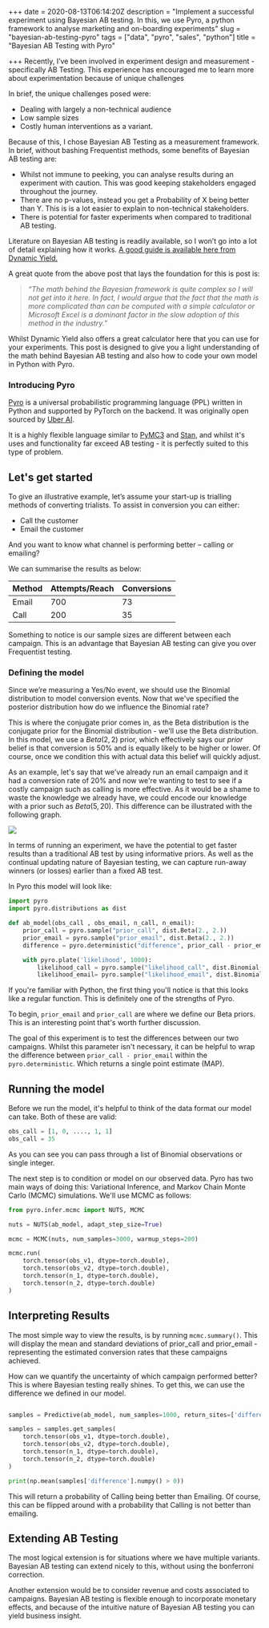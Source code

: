 +++
date = 2020-08-13T06:14:20Z
description = "Implement a successful experiment using Bayesian AB testing. In this, we use Pyro, a python framework to analyse marketing and on-boarding experiments"
slug = "bayesian-ab-testing-pyro"
tags = ["data", "pyro", "sales", "python"]
title = "Bayesian AB Testing with Pyro"

+++
Recently, I’ve been involved in experiment design and measurement - specifically AB Testing. This experience has encouraged me to learn more about experimentation because of unique challenges

In brief, the unique challenges posed were:

* Dealing with largely a non-technical audience
* Low sample sizes
* Costly human interventions as a variant.

Because of this, I chose Bayesian AB Testing as a measurement framework. In brief, without bashing Frequentist methods, some benefits of Bayesian AB testing are:

* Whilst not immune to peeking, you can analyse results during an experiment with caution. This was good keeping stakeholders engaged throughout the journey.
* There are no p-values, instead you get a Probability of X being better than Y. This is is a lot easier to explain to non-technical stakeholders.
* There is potential for faster experiments when compared to traditional AB testing.

Literature on Bayesian AB testing is readily available, so I won’t go into a lot of detail explaining how it works. [A good guide is available here from Dynamic Yield.](https://www.dynamicyield.com/lesson/bayesian-testing/)

A great quote from the above post that lays the foundation for this is post is:

> _“The math behind the Bayesian framework is quite complex so I will not get into it here. In fact, I would argue that the fact that the math is more complicated than can be computed with a simple calculator or Microsoft Excel is a dominant factor in the slow adoption of this method in the industry.”_

Whilst Dynamic Yield also offers a great calculator here that you can use for your experiments. This post is designed to give you a light understanding of the math behind Bayesian AB testing and also how to code your own model in Python with Pyro.

### Introducing Pyro

[Pyro](https://pyro.ai/) is a universal probabilistic programming language (PPL) written in Python and supported by PyTorch on the backend. It was originally open sourced by [Uber AI](ttps://www.uber.com/us/en/uberai).

It is a highly flexible language similar to [PyMC3](https://docs.pymc.io/) and [Stan](https://mc-stan.org/), and whilst it's uses and functionality far exceed AB testing - it is perfectly suited to this type of problem.

## Let's get started

To give an illustrative example, let’s assume your start-up is trialling methods of converting trialists. To assist in conversion you can either:

* Call the customer
* Email the customer

And you want to know what channel is performing better – calling or emailing?

We can summarise the results as below:

| Method | Attempts/Reach | Conversions |
| --- | --- | --- |
| Email | 700 | 73 |
| Call | 200 | 35 |

Something to notice is our sample sizes are different between each campaign. This is an advantage that Bayesian AB testing can give you over Frequentist testing.

### Defining the model

Since we’re measuring a Yes/No event, we should use the Binomial distribution to model conversion events. Now that we've specified the posterior distribution how do we influence the Binomial rate?

This is where the conjugate prior comes in, as the Beta distribution is the conjugate prior for the Binomial distribution - we'll use the Beta distribution. In this model, we use a $Beta(2,2)$ prior, which effectively says our _prior_ belief is that conversion is 50% and is equally likely to be higher or lower. Of course, once we condition this with actual data this belief will quickly adjust.

As an example, let's say that we've already run an email campaign and it had a conversion rate of 20% and now we're wanting to test to see if a costly campaign such as calling is more effective. As it would be a shame to waste the knowledge we already have, we could encode our knowledge with a prior such as $Beta(5, 20)$. This difference can be illustrated with the following graph.

![](/static/graphs/distributions.png)

In terms of running an experiment, we have the potential to get faster results than a traditional AB test by using informative priors. As well as the continual updating nature of Bayesian testing, we can capture run-away winners (or losses) earlier than a fixed AB test.

In Pyro this model will look like:

```python
import pyro
import pyro.distributions as dist

def ab_model(obs_call , obs_email, n_call, n_email):
    prior_call = pyro.sample("prior_call", dist.Beta(2., 2.))
    prior_email = pyro.sample("prior_email", dist.Beta(2., 2.))
    difference = pyro.deterministic("difference", prior_call - prior_email)

    with pyro.plate('likelihood', 1000):
        likelihood_call = pyro.sample("likelihood_call", dist.Binomial(total_count=n_call, probs=prior_call), obs=obs_call)
        likelihood_email= pyro.sample("likelihood_email", dist.Binomial(total_count=n_email, probs=prior_email), obs=obs_email)
```

If you're familiar with Python, the first thing you'll notice is that this looks like a regular function. This is definitely one of the strengths of Pyro.

To begin, `prior_email` and `prior_call` are where we define our Beta priors. This is an interesting point that's worth further discussion.

The goal of this experiment is to test the differences between our two campaigns. Whilst this parameter isn't necessary, it can be helpful to wrap the difference between `prior_call - prior_email` within the `pyro.deterministic`. Which returns a single point estimate (MAP).

## Running the model

Before we run the model, it's helpful to think of the data format our model can take. Both of these are valid:

```python
obs_call = [1, 0, ...., 1, 1]
obs_call = 35
```

As you can see you can pass through a list of Binomial observations or single integer.

The next step is to condition or model on our observed data. Pyro has two main ways of doing this: Variational Inference, and Markov Chain Monte Carlo (MCMC) simulations. We'll use MCMC as follows:

```python
from pyro.infer.mcmc import NUTS, MCMC

nuts = NUTS(ab_model, adapt_step_size=True)

mcmc = MCMC(nuts, num_samples=3000, warmup_steps=200)

mcmc.run(
	torch.tensor(obs_v1, dtype=torch.double),
	torch.tensor(obs_v2, dtype=torch.double),
	torch.tensor(n_1, dtype=torch.double),
	torch.tensor(n_2, dtype=torch.double)
)
```

## Interpreting Results

The most simple way to view the results, is by running `mcmc.summary()`. This will display the mean and standard deviations of prior_call and prior_email - representing the estimated conversion rates that these campaigns achieved.

How can we quantify the uncertainty of which campaign performed better? This is where Bayesian testing really shines. To get this, we can use the difference we defined in our model.

```python

samples = Predictive(ab_model, num_samples=1000, return_sites=['difference'])

samples = samples.get_samples(
    torch.tensor(obs_v1, dtype=torch.double),
    torch.tensor(obs_v2, dtype=torch.double),
    torch.tensor(n_1, dtype=torch.double),
    torch.tensor(n_2, dtype=torch.double)
)

print(np.mean(samples['difference'].numpy() > 0))
```

This will return a probability of Calling being better than Emailing. Of course, this can be flipped around with a probability that Calling is not better than emailing.

## Extending AB Testing

The most logical extension is for situations where we have multiple variants. Bayesian AB testing can extend nicely to this, without using the bonferroni correction.

Another extension would be to consider revenue and costs associated to campaigns. Bayesian AB testing is flexible enough to incorporate monetary effects, and because of the intuitive nature of Bayesian AB testing you can yield business insight.
